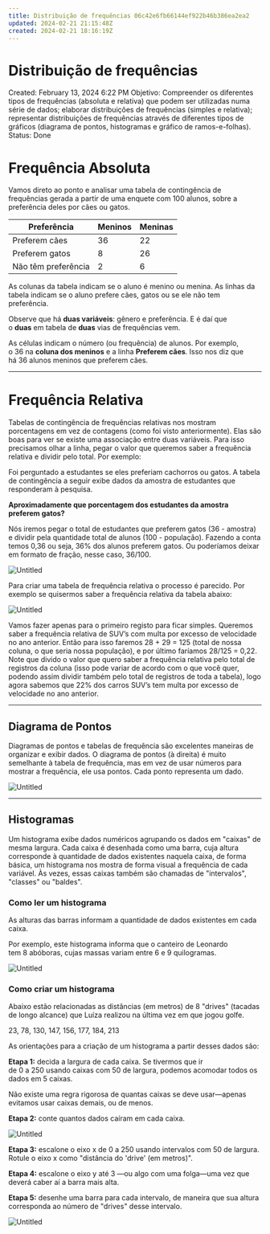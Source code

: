 ```yaml
---
title: Distribuição de frequências 06c42e6fb66144ef922b46b386ea2ea2
updated: 2024-02-21 21:15:48Z
created: 2024-02-21 18:16:19Z
---
```


# Distribuição de frequências

Created: February 13, 2024 6:22 PM
Objetivo: Compreender os diferentes tipos de frequências (absoluta e relativa) que podem ser utilizadas numa série de dados; elaborar distribuições de frequências (simples e relativa); representar distribuições de frequências através de diferentes tipos de gráficos (diagrama de pontos, histogramas e gráfico de ramos-e-folhas).
Status: Done

# Frequência Absoluta

Vamos direto ao ponto e analisar uma tabela de contingência de frequências gerada a partir de uma enquete com 100 alunos, sobre a preferência deles por cães ou gatos.

| Preferência | Meninos | Meninas |
| --- | --- | --- |
| Preferem cães | 36 | 22 |
| Preferem gatos | 8 | 26 |
| Não têm preferência | 2 | 6 |

As colunas da tabela indicam se o aluno é menino ou menina. As linhas da tabela indicam se o aluno prefere cães, gatos ou se ele não tem preferência.

Observe que há **duas variáveis**: gênero e preferência. E é daí que o **duas** em tabela de **duas** vias de frequências vem.

As células indicam o número (ou frequência) de alunos. Por exemplo, o 36 na **coluna dos meninos** e a linha **Preferem cães**. Isso nos diz que há 36 alunos meninos que preferem cães.

---

# Frequência Relativa

Tabelas de contingência de frequências relativas nos mostram porcentagens em vez de contagens (como foi visto anteriormente). Elas são boas para ver se existe uma associação entre duas variáveis. Para isso precisamos olhar a linha, pegar o valor que queremos saber a frequência relativa e dividir pelo total. Por exemplo: 

Foi perguntado a estudantes se eles preferiam cachorros ou gatos. A tabela de contingência a seguir exibe dados da amostra de estudantes que responderam à pesquisa.

**Aproximadamente que porcentagem dos estudantes da amostra preferem gatos?**

Nós iremos pegar o total de estudantes que preferem gatos (36 - amostra) e dividir pela quantidade total de alunos (100 - população). Fazendo a conta temos 0,36 ou seja, 36% dos alunos preferem gatos. Ou poderíamos deixar em formato de fração, nesse caso, 36/100.

![Untitled](../../../_resources/Untitled-1.png)

Para criar uma tabela de frequência relativa o processo é parecido. Por exemplo se quisermos saber a frequência relativa da tabela abaixo: 

![Untitled](../../../_resources/Untitled%201-1.png)

Vamos fazer apenas para o primeiro registo para ficar simples. Queremos saber a frequência relativa de SUV’s com multa por excesso de velocidade no ano anterior. Então para isso faremos 28 + 29 = 125 (total de nossa coluna, o que seria nossa população), e por último faríamos 28/125 = 0,22. Note que divido o valor que quero saber a frequência relativa pelo total de registros da coluna (isso pode variar de acordo com o que você quer, podendo assim dividir também pelo total de registros de toda a tabela), logo agora sabemos que 22% dos carros SUV’s tem multa por excesso de velocidade no ano anterior. 

---

## Diagrama de Pontos

Diagramas de pontos e tabelas de frequência são excelentes maneiras de organizar e exibir dados. O diagrama de pontos (à direita) é muito semelhante à tabela de frequência, mas em vez de usar números para mostrar a frequência, ele usa pontos. Cada ponto representa um dado.

![Untitled](../../../_resources/Untitled%202.png)

---

## Histogramas

Um histograma exibe dados numéricos agrupando os dados em "caixas" de mesma largura. Cada caixa é desenhada como uma barra, cuja altura corresponde à quantidade de dados existentes naquela caixa, de forma básica, um histograma nos mostra de forma visual a frequência de cada variável. Às vezes, essas caixas também são chamadas de "intervalos", "classes" ou "baldes".

### **Como ler um histograma**

As alturas das barras informam a quantidade de dados existentes em cada caixa.

Por exemplo, este histograma informa que o canteiro de Leonardo tem 8 abóboras, cujas massas variam entre 6 e 9 quilogramas.

![Untitled](../../../_resources/Untitled%203.png)

### **Como criar um histograma**

Abaixo estão relacionadas as distâncias (em metros) de 8 "drives" (tacadas de longo alcance) que Luíza realizou na última vez em que jogou golfe.

23, 78, 130, 147, 156, 177, 184, 213

As orientações para a criação de um histograma a partir desses dados são:

**Etapa 1:** decida a largura de cada caixa. Se tivermos que ir de 0 a 250 usando caixas com 50 de largura, podemos acomodar todos os dados em 5 caixas.

Não existe uma regra rigorosa de quantas caixas se deve usar—apenas evitamos usar caixas demais, ou de menos.

**Etapa 2:** conte quantos dados caíram em cada caixa.

![Untitled](../../../_resources/Untitled%204.png)

**Etapa 3:** escalone o eixo x de 0 a 250 usando intervalos com 50 de largura. Rotule o eixo x como "distância do 'drive' (em metros)".

**Etapa 4:** escalone o eixo y até 3 —ou algo com uma folga—uma vez que deverá caber aí a barra mais alta.

**Etapa 5:** desenhe uma barra para cada intervalo, de maneira que sua altura corresponda ao número de "drives" desse intervalo.

![Untitled](../../../_resources/Untitled%205.png)